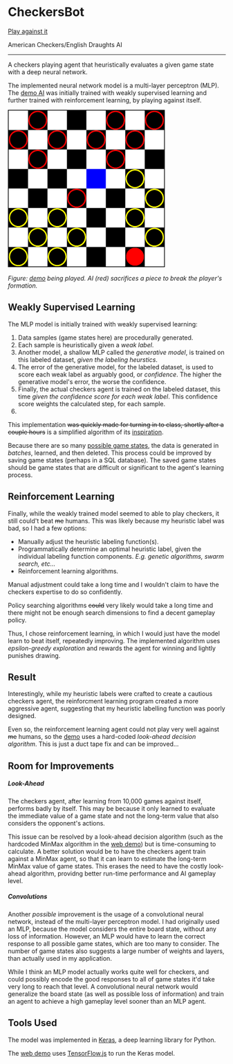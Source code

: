 # CheckersBot
[Play against it](https://havorax.github.io/CheckersBot/)

American Checkers/English Draughts AI

---

A checkers playing agent that heuristically evaluates a given game state with a deep neural network.

The implemented neural network model is a multi-layer perceptron (MLP). The [demo AI](https://havorax.github.io/CheckersBot/) was initially trained with weakly supervised learning and further trained with reinforcement learning, by playing against itself.

<img src="checkers.png" alt="Image of web demo being played"></img>

*Figure: [demo](https://havorax.github.io/CheckersBot/) being played. AI (red) sacrifices a piece to break the player's formation.*

## Weakly Supervised Learning

The MLP model is initially trained with weakly supervised learning:
<ol>
  <li>Data samples (game states here) are procedurally generated.</li>
  <li>Each sample is heuristically given a <i>weak label</i>. </li>
  <li>Another model, a shallow MLP called the <i>generative model</i>, is trained on this labeled dataset, <i>given the labeling heurstics</i>. </li>
  <li>The error of the generative model, for the labeled dataset, is used to score each weak label as arguably good, or <i>confidence</i>. The higher the generative model's error, the worse the confidence.</li>
  <li>Finally, the actual checkers agent is trained on the labeled dataset, this time <i>given the confidence score for each weak label</i>. This confidence score weights the calculated step, for each sample.<li>
</ol>

This implementation ~~was quickly made for turning in to class, shortly after a couple hours~~ is a simplified algorithm of its [inspiration](https://arxiv.org/abs/1605.07723).

Because there are so many [possible game states](http://webdocs.cs.ualberta.ca/~chinook/databases/checker_positions.html), the data is generated in *batches*, learned, and then deleted. This process could be improved by saving game states (perhaps in a SQL database). The saved game states should be game states that are difficult or significant to the agent's learning process.

## Reinforcement Learning

Finally, while the weakly trained model seemed to able to play checkers, it still could't beat ~~me~~ humans. This was likely because my heuristic label was bad, so I had a few options:
<ul>
  <li>Manually adjust the heuristic labeling function(s).</li>
  <li>Programmatically determine an optimal heuristic label, given the individual labeling function components. <i>E.g. genetic algorithms, swarm search, etc...</i></li>
  <li>Reinforcement learning algorithms.</li>
</ul>

Manual adjustment could take a long time and I wouldn't claim to have the checkers expertise to do so confidently.

Policy searching algorithms ~~could~~ very likely would take a long time and there might not be enough search dimensions to find a decent gameplay policy.

Thus, I chose reinforcement learning, in which I would just have the model learn to beat itself, repeatedly improving. The implemented algorithm uses *epsilon-greedy exploration* and rewards the agent for winning and lightly punishes drawing.

## Result

Interestingly, while my heuristic labels were crafted to create a cautious checkers agent, the reinforcment learning program created a more aggressive agent, suggesting that my heuristic labelling function was poorly designed.

Even so, the reinforcement learning agent could not play very well against ~~me~~ humans, so the [demo](https://havorax.github.io/CheckersBot/) uses a hard-coded *look-ahead decision algorithm*. This is just a duct tape fix and can be improved...

## Room for Improvements

##### Look-Ahead
The checkers agent, after learning from 10,000 games against itself, performs badly by itself. This may be because it only learned to evaluate the immediate value of a game state and not the long-term value that also considers the opponent's actions.

This issue can be resolved by a look-ahead decision algorithm (such as the hardcoded MinMax algorithm in the [web demo](https://havorax.github.io/CheckersBot/)) but is time-consuming to calculate. A better solution would be to have the checkers agent train against a MinMax agent, so that it can learn to estimate the long-term MinMax value of game states. This erases the need to have the costly look-ahead algorithm, providng better run-time performance and AI gameplay level.

##### Convolutions
Another *possible* improvement is the usage of a convolutional neural network, instead of the multi-layer perceptron model. I had originally used an MLP, because the model considers the entire board state, without any loss of information. However, an MLP would have to learn the correct response to all possible game states, which are too many to consider. The number of game states also suggests a large number of weights and layers, than actually used in my application.

While I think an MLP model actually works quite well for checkers, and could possibly encode the good responses to all of game states it'd take very long to reach that level. A convolutional neural network would generalize the board state (as well as possible loss of information) and train an agent to achieve a high gameplay level sooner than an MLP agent. 

## Tools Used

The model was implemented in [Keras](https://keras.io/), a deep learning library for Python.

The [web demo](https://havorax.github.io/CheckersBot/) uses [TensorFlow.js](https://js.tensorflow.org/) to run the Keras model.
